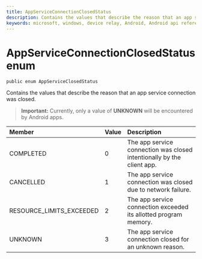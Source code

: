 ```yaml
---
title: AppServiceConnectionClosedStatus 
description: Contains the values that describe the reason that an app service connection was closed.
keywords: microsoft, windows, device relay, Android, Android api reference
---
```


# AppServiceConnectionClosedStatus enum

```
public enum AppServiceClosedStatus
```

Contains the values that describe the reason that an app service connection was closed.

>**Important:** Currently, only a value of **UNKNOWN** will be encountered by Android apps.

|Member   |Value   |Description   |
|:--------|:-------|:-------------|
|COMPLETED |0 | The app service connection was closed intentionally by the client app. |
|CANCELLED |1 | The app service connection was closed due to network failure. |
|RESOURCE_LIMITS_EXCEEDED |2 | The app service connection exceeded its allotted program memory. |
|UNKNOWN |3 | The app service connection closed for an unknown reason.|
